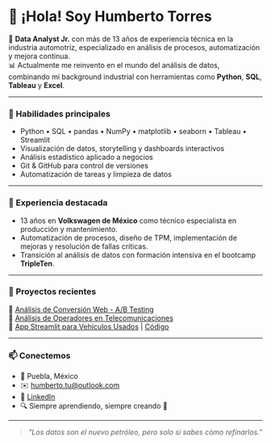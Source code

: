 # 👋 ¡Hola! Soy Humberto Torres

🎯 **Data Analyst Jr.** con más de 13 años de experiencia técnica en la industria automotriz, especializado en análisis de procesos, automatización y mejora continua.  
📊 Actualmente me reinvento en el mundo del análisis de datos, combinando mi background industrial con herramientas como **Python**, **SQL**, **Tableau** y **Excel**.

---

### 🚀 Habilidades principales
- Python • SQL • pandas • NumPy • matplotlib • seaborn • Tableau • Streamlit
- Visualización de datos, storytelling y dashboards interactivos
- Análisis estadístico aplicado a negocios
- Git & GitHub para control de versiones
- Automatización de tareas y limpieza de datos

---

### 💼 Experiencia destacada
- 13 años en **Volkswagen de México** como técnico especialista en producción y mantenimiento.
- Automatización de procesos, diseño de TPM, implementación de mejoras y resolución de fallas críticas.
- Transición al análisis de datos con formación intensiva en el bootcamp **TripleTen**.

---

### 📌 Proyectos recientes
🔹 [Análisis de Conversión Web - A/B Testing](https://github.com/HumbertoTU/ProyectoSprint14TestA_B)  
🔹 [Análisis de Operadores en Telecomunicaciones](https://github.com/HumbertoTU/ProyectoFinalSprint14)  
🔹 [App Streamlit para Vehículos Usados](https://vehicles-app-3x7u.onrender.com) | [Código](https://github.com/HumbertoTU/vehicles_app/blob/main/notebooks/EDA.ipynb)

---

### 📫 Conectemos

- 📍 Puebla, México  
- ✉️ humberto.tu@outlook.com  
- 💼 [LinkedIn](https://linkedin.com/in/humberto-torres-urib-data-analyst-jr)  
- 🔍 Siempre aprendiendo, siempre creando 🚀

---

> *"Los datos son el nuevo petróleo, pero solo si sabes cómo refinarlos."*  
